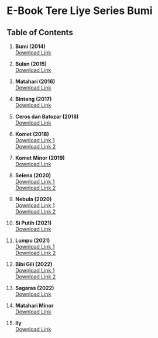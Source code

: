 # E-Book Tere Liye Series Bumi

## Table of Contents

1. **Bumi (2014)**  
   [Download Link](https://mega.nz/file/BlRnTSyJ#S8XevFpFCTzpXyOAEmBVaAK31b1H77N4skDt5iujdVA)

2. **Bulan (2015)**  
   [Download Link](https://archive.org/details/Bulan_201711)

3. **Matahari (2016)**  
   [Download Link](https://sfile.mobi/download/1ctSzqkfAOc7?fid=MWN0U3pxa2ZBT2M3JmtleT1GMUQyNTlGNDM5QTdGRTM3)

4. **Bintang (2017)**  
   [Download Link](https://archive.org/details/TereLiyeBintang)

5. **Ceros dan Batozar (2018)**  
   [Download Link](https://sfile.mobi/download/18UmiPOkFMs7?fid=MThVbWlQT2tGTXM3JmtleT1GMUQyNTlGNDM5QTdGRTM3)  
   
6. **Komet (2018)**  
   [Download Link 1](https://archive.org/details/DownloadEbookNovelKometPdf)  
   [Download Link 2](https://archive.org/details/tereliyekomet)

7. **Komet Minor (2019)**  
   [Download Link](https://archive.org/details/tereliyekometminor)

8. **Selena (2020)**  
   [Download Link 1](https://archive.org/details/tere-liye-selena)  
   [Download Link 2](https://archive.org/details/SelenaByTereLiye)

9. **Nebula (2020)**  
   [Download Link 1](https://ia801608.us.archive.org/13/items/tere-liye-demi-kamu-mb/Tere%20Liye%20-%20Nebula.pdf)  
   [Download Link 2](https://e-pustaka.tanjabbarkab.go.id/opac/index.php?p=fstream-pdf&fid=560&bid=678)

10. **Si Putih (2021)**  
    [Download Link](https://sfile.mobi/download/lsFaNcvz4k7?fid=bHNGYU5jdno0azcma2V5PUYxRDI1OUY0MzlBN0ZFMzc-)

11. **Lumpu (2021)**  
    [Download Link 1](https://sfile.mobi/download/ph2YF8uOnQ7?fid=cGgyWUY4dU9uUTcma2V5PUYxRDI1OUY0MzlBN0ZFMzc-)  
    [Download Link 2](https://sfile.mobi/download/73biJBXLAQf?fid=NzNiaUpCWExBUWYma2V5PUYxRDI1OUY0MzlBN0ZFMzc-)

12. **Bibi Gili (2022)**  
    [Download Link 1](https://fliphtml5.com/aludp/vpsb/BIBI_GILL/)  
    [Download Link 2](https://sfile.mobi/download/bH8LzmQil27?fid=Ykg4THptUWlsMjcma2V5PUYxRDI1OUY0MzlBN0ZFMzc-)

13. **Sagaras (2022)**  
    [Download Link](https://sfile.mobi/download/5geI1jYOuIr?fid=NWdlSTFqWU91SXIma2V5PUYxRDI1OUY0MzlBN0ZFMzc-)

14. **Matahari Minor**  
    [Download Link](https://sfile.mobi/download/b6cK02ylKS7?fid=YjZjSzAyeWxLUzcma2V5PUYxRDI1OUY0MzlBN0ZFMzc-)

15. **Ily**  
    [Download Link](https://sfile.mobi/download/9qK1n6ljq0n?fid=OXFLMW42bGpxMG4ma2V5PUYxRDI1OUY0MzlBN0ZFMzc-)
